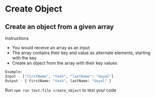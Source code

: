 # Create Object

## Create an object from a given array

Instructions
* You would receive an array as an input
* The array contains their key and value as alternate elements, starting with the key
* Create an object from the array with their key values

```bash
Example:
Input - ["firstName", "Yash", "lastName": "Goyal"]
Output - { firstName: "Yash", lastName: "Goyal" }
```
Run ```npm run test:file create_object``` to test your code
